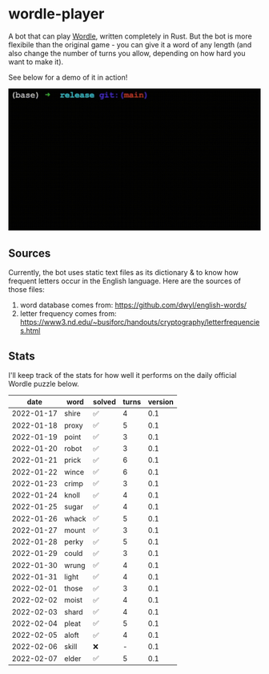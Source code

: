 # wordle-player

A bot that can play [Wordle](https://www.powerlanguage.co.uk/wordle/), written completely in Rust. But the bot is more flexibile than the original game - you can give it a word of any length (and also change the number of turns you allow, depending on how hard you want to make it).

See below for a demo of it in action!

![A demo of it in action!](images/wordle-player-demo.gif)

## Sources
Currently, the bot uses static text files as its dictionary & to know how frequent letters occur in the English language. Here are the sources of those files:
 1. word database comes from: https://github.com/dwyl/english-words/
 2. letter frequency comes from: https://www3.nd.edu/~busiforc/handouts/cryptography/letterfrequencies.html

## Stats

I'll keep track of the stats for how well it performs on the daily official Wordle puzzle below.

|    date    | word  |       solved       | turns | version |
| ---------- | ----- | ------------------ | ----- | ------- |
| 2022-01-17 | shire | :white_check_mark: |   4   |   0.1   |
| 2022-01-18 | proxy | :white_check_mark: |   5   |   0.1   |
| 2022-01-19 | point | :white_check_mark: |   3   |   0.1   |
| 2022-01-20 | robot | :white_check_mark: |   3   |   0.1   |
| 2022-01-21 | prick | :white_check_mark: |   6   |   0.1   |
| 2022-01-22 | wince | :white_check_mark: |   6   |   0.1   |
| 2022-01-23 | crimp | :white_check_mark: |   3   |   0.1   |
| 2022-01-24 | knoll | :white_check_mark: |   4   |   0.1   |
| 2022-01-25 | sugar | :white_check_mark: |   4   |   0.1   |
| 2022-01-26 | whack | :white_check_mark: |   5   |   0.1   |
| 2022-01-27 | mount | :white_check_mark: |   3   |   0.1   |
| 2022-01-28 | perky | :white_check_mark: |   5   |   0.1   |
| 2022-01-29 | could | :white_check_mark: |   3   |   0.1   |
| 2022-01-30 | wrung | :white_check_mark: |   4   |   0.1   |
| 2022-01-31 | light | :white_check_mark: |   4   |   0.1   |
| 2022-02-01 | those | :white_check_mark: |   3   |   0.1   |
| 2022-02-02 | moist | :white_check_mark: |   4   |   0.1   |
| 2022-02-03 | shard | :white_check_mark: |   4   |   0.1   |
| 2022-02-04 | pleat | :white_check_mark: |   5   |   0.1   |
| 2022-02-05 | aloft | :white_check_mark: |   4   |   0.1   |
| 2022-02-06 | skill |         :x:        |   -   |   0.1   |
| 2022-02-07 | elder | :white_check_mark: |   5   |   0.1   |
